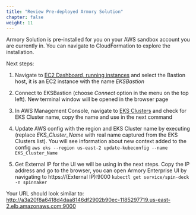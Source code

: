 ```yaml
---
title: "Review Pre-deployed Armory Solution"
chapter: false
weight: 11
---
```


Armory Solution is pre-installed for you on your AWS sandbox account you are currently in. You can navigate to CloudFormation to explore the installation.

Next steps:

1. Navigate to [EC2 Dashboard, running instances](https://us-east-2.console.aws.amazon.com/ec2/v2/home?region=us-east-2#Instances:instanceState=running) and select the Bastion host, it is an EC2 instance with the name *EKSBastion*
   
1. Connect to EKSBastion (choose *Connect* option in the menu on the top left). New terminal window will be opened in the browser page
   
1. In AWS Management Console, navigate to [EKS Clusters](https://us-east-2.console.aws.amazon.com/eks/home?region=us-east-2#/clusters) and check for EKS Cluster name, copy the name and use in the next command

1. Update AWS config with the region and EKS Cluster name by executing (replace *EKS_Cluster_Name* with real name captured from the EKS Clusters list). You will see information about new context added to the config
   `aws eks --region us-east-2 update-kubeconfig --name EKS_Cluster_Name`
   
1. Get External IP for the UI we will be using in the next steps. Copy the IP address and go to the browser, you can open Armory Enterprise UI by navigating to https://(External IP):9000
   `kubectl get service/spin-deck -n spinnaker`
   
Your URL should look similar to:
http://a3a20f8a6418d4daa8146df2902b90ec-1185297719.us-east-2.elb.amazonaws.com:9000